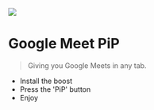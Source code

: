 ![](https://i.imgur.com/ilNMWUy.png)

# Google Meet PiP
> Giving you Google Meets in any tab.

- Install the boost
- Press the 'PiP' button
- Enjoy
